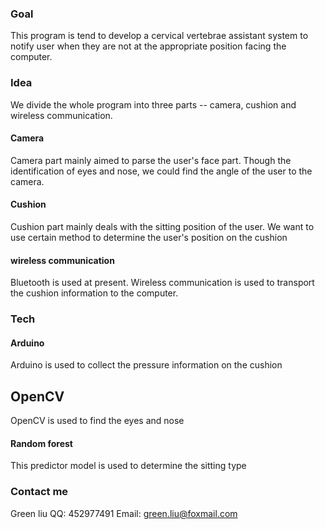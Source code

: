 ### Goal
This program is tend to develop a cervical vertebrae assistant system to notify user when they are not at the appropriate position facing the computer.

### Idea
We divide the whole program into three parts -- camera, cushion and wireless communication.
#### Camera
Camera part mainly aimed to parse the user's face part. Though the identification of eyes and nose, we could find the angle of the user to the camera.
#### Cushion
Cushion part mainly deals with the sitting position of the user. We want to use certain method to determine the user's position on the cushion
#### wireless communication
Bluetooth is used at present. Wireless communication is used to transport the cushion information to the computer.

### Tech
#### Arduino
Arduino is used to collect the pressure information on the cushion
## OpenCV
OpenCV is used to find the eyes and nose
#### Random forest
This predictor model is used to determine the sitting type

### Contact me
Green liu
QQ: 452977491
Email: green.liu@foxmail.com
